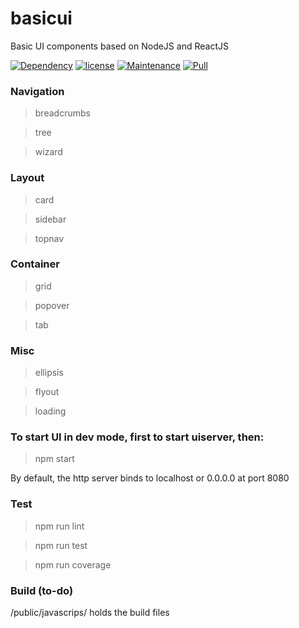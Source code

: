 # basicui 

Basic UI components based on NodeJS and ReactJS

[![Dependency](https://img.shields.io/badge/dependencies-up%20to%20date-green.svg)](https://github.com/lifengli/uiserver)
[![license](https://img.shields.io/badge/license-MIT-blue.svg)](https://github.com/lifengli/uiserver)
[![Maintenance](https://img.shields.io/badge/maintained-yes-orange.svg)](https://github.com/lifengli/uiserver)
[![Pull](https://img.shields.io/badge/pull%20request-welcome-ff69b4.svg)](https://github.com/lifengli/uiserver)

### Navigation

> breadcrumbs

> tree

> wizard

### Layout

> card

> sidebar

> topnav

### Container

> grid

> popover

> tab

### Misc

> ellipsis

> flyout

> loading

### To start UI in dev mode, first to start uiserver, then:

> npm start

By default, the http server binds to localhost or 0.0.0.0 at port 8080

### Test

> npm run lint

> npm run test

> npm run coverage

### Build (to-do)

/public/javascrips/ holds the build files

